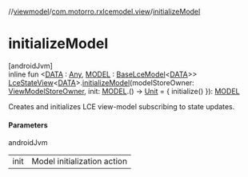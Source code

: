 //[viewmodel](../../index.md)/[com.motorro.rxlcemodel.view](index.md)/[initializeModel](initialize-model.md)

# initializeModel

[androidJvm]\
inline fun &lt;[DATA](initialize-model.md) : [Any](https://kotlinlang.org/api/latest/jvm/stdlib/kotlin/-any/index.html), [MODEL](initialize-model.md) : [BaseLceModel](../com.motorro.rxlcemodel.viewmodel/-base-lce-model/index.md)&lt;[DATA](initialize-model.md)&gt;&gt; [LceStateView](-lce-state-view/index.md)&lt;[DATA](initialize-model.md)&gt;.[initializeModel](initialize-model.md)(modelStoreOwner: [ViewModelStoreOwner](https://developer.android.com/reference/kotlin/androidx/lifecycle/ViewModelStoreOwner.html), init: [MODEL](initialize-model.md).() -&gt; [Unit](https://kotlinlang.org/api/latest/jvm/stdlib/kotlin/-unit/index.html) = { initialize() }): [MODEL](initialize-model.md)

Creates and initializes LCE view-model subscribing to state updates.

#### Parameters

androidJvm

| | |
|---|---|
| init | Model initialization action |
